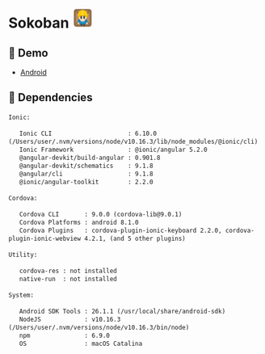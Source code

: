 # Sokoban <img src="https://raw.githubusercontent.com/mosinski/SokobanMobile/master/resources/icon.png" width="40">

## :tada: Demo
- [Android](https://github.com/mosinski/SokobanMobile/releases/download/0.0.1/app-debug.apk)

## :rocket: Dependencies

```
Ionic:

   Ionic CLI                     : 6.10.0 (/Users/user/.nvm/versions/node/v10.16.3/lib/node_modules/@ionic/cli)
   Ionic Framework               : @ionic/angular 5.2.0
   @angular-devkit/build-angular : 0.901.8
   @angular-devkit/schematics    : 9.1.8
   @angular/cli                  : 9.1.8
   @ionic/angular-toolkit        : 2.2.0

Cordova:

   Cordova CLI       : 9.0.0 (cordova-lib@9.0.1)
   Cordova Platforms : android 8.1.0
   Cordova Plugins   : cordova-plugin-ionic-keyboard 2.2.0, cordova-plugin-ionic-webview 4.2.1, (and 5 other plugins)

Utility:

   cordova-res : not installed
   native-run  : not installed

System:

   Android SDK Tools : 26.1.1 (/usr/local/share/android-sdk)
   NodeJS            : v10.16.3 (/Users/user/.nvm/versions/node/v10.16.3/bin/node)
   npm               : 6.9.0
   OS                : macOS Catalina
```

